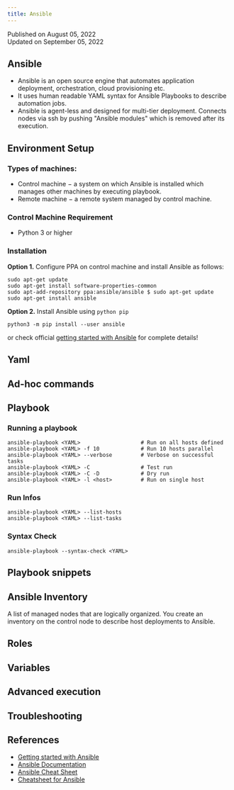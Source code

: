 ```yaml
---
title: Ansible
---
```


Published on August 05, 2022  
Updated on September 05, 2022

## Ansible

- Ansible is an open source engine that automates application deployment, orchestration, cloud provisioning etc. 
- It uses human readable YAML syntax for Ansible Playbooks to describe automation jobs. 
- Ansible is agent-less and designed for multi-tier deployment. Connects nodes via ssh by pushing "Ansible modules" which is removed after its execution.

## Environment Setup

### Types of machines:

- Control machine − a system on which Ansible is installed which manages other machines by executing playbook.
- Remote machine − a remote system managed by control machine.

### Control Machine Requirement

- Python 3 or higher

### Installation

**Option 1.** Configure PPA on control machine and install Ansible as follows:

```shell
sudo apt-get update
sudo apt-get install software-properties-common 
sudo apt-add-repository ppa:ansible/ansible $ sudo apt-get update 
sudo apt-get install ansible
```
**Option 2.** Install Ansible using ```python pip```

```shell
python3 -m pip install --user ansible
```

or check official [getting started with Ansible](https://docs.ansible.com/ansible/latest/getting_started/index.html) for complete details!

## Yaml

## Ad-hoc commands

## Playbook

### Running a playbook
```shell
ansible-playbook <YAML>                   # Run on all hosts defined
ansible-playbook <YAML> -f 10             # Run 10 hosts parallel
ansible-playbook <YAML> --verbose         # Verbose on successful tasks
ansible-playbook <YAML> -C                # Test run
ansible-playbook <YAML> -C -D             # Dry run
ansible-playbook <YAML> -l <host>         # Run on single host
```

### Run Infos
```shell
ansible-playbook <YAML> --list-hosts
ansible-playbook <YAML> --list-tasks
```

### Syntax Check
```shell
ansible-playbook --syntax-check <YAML>
```

## Playbook snippets

## Ansible Inventory
A list of managed nodes that are logically organized. You create an inventory on the control node to describe host deployments to Ansible.

## Roles

## Variables

## Advanced execution

## Troubleshooting

## References

- [Getting started with Ansible](https://docs.ansible.com/ansible/latest/getting_started/index.html)
- [Ansible Documentation](https://docs.ansible.com/ansible/latest/)
- [Ansible Cheat Sheet](https://lzone.de/cheat-sheet/Ansible)
- [Cheatsheet for Ansible](https://devhints.io/ansible)
